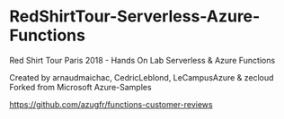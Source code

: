 # RedShirtTour-Serverless-Azure-Functions
Red Shirt Tour Paris 2018 - Hands On Lab Serverless & Azure Functions

Created by arnaudmaichac, CedricLeblond, LeCampusAzure & zecloud
Forked from Microsoft Azure-Samples

https://github.com/azugfr/functions-customer-reviews
